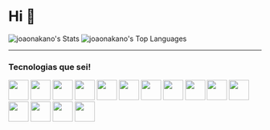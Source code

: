 # Hi 👋
          
![joaonakano's Stats](https://github-readme-stats.vercel.app/api?username=joaonakano&theme=tokyonight&show_icons=true&hide_border=false&count_private=true)
![joaonakano's Top Languages](https://github-readme-stats.vercel.app/api/top-langs/?username=joaonakano&theme=tokyonight&show_icons=true&hide_border=false&layout=compact)

---
### Tecnologias que sei!

<img src="https://cdn.jsdelivr.net/gh/devicons/devicon/icons/arduino/arduino-original.svg" height="40px"/> <img src="https://cdn.jsdelivr.net/gh/devicons/devicon/icons/c/c-original.svg" height="40px"/> <img src="https://cdn.jsdelivr.net/gh/devicons/devicon/icons/cplusplus/cplusplus-original.svg" height="40px"/> <img src="https://cdn.jsdelivr.net/gh/devicons/devicon/icons/css3/css3-original.svg" height="40px"/> <img src="https://cdn.jsdelivr.net/gh/devicons/devicon/icons/html5/html5-original.svg" height="40px"/> <img src="https://cdn.jsdelivr.net/gh/devicons/devicon/icons/bash/bash-original.svg" height="40px"/> <img src="https://cdn.jsdelivr.net/gh/devicons/devicon/icons/linux/linux-original.svg" height="40px"/> <img src="https://cdn.jsdelivr.net/gh/devicons/devicon/icons/numpy/numpy-original.svg" height="40px"/> <img src="https://cdn.jsdelivr.net/gh/devicons/devicon/icons/python/python-original.svg" height="40px"/> <img src="https://cdn.jsdelivr.net/gh/devicons/devicon/icons/debian/debian-original.svg" height="40px"/> <img src="https://cdn.jsdelivr.net/gh/devicons/devicon/icons/git/git-original.svg" height="40px"/> <img src="https://cdn.jsdelivr.net/gh/devicons/devicon/icons/opensuse/opensuse-original.svg" height="40px"/> <img src="https://cdn.jsdelivr.net/gh/devicons/devicon/icons/qt/qt-original.svg" height="40px"/> <img src="https://cdn.jsdelivr.net/gh/devicons/devicon/icons/ubuntu/ubuntu-plain.svg" height="40px"/> <img src="https://cdn.jsdelivr.net/gh/devicons/devicon/icons/vim/vim-original.svg" height="40px"/>
